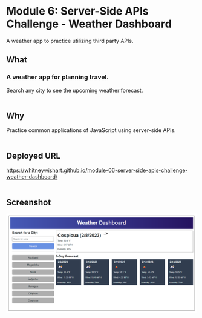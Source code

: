 # Module 6: Server-Side APIs Challenge - Weather Dashboard
A weather app to practice utilizing third party APIs.


## What
### A weather app for planning travel. 
Search any city to see the upcoming weather forecast.<br><br>


## Why
Practice common applications of JavaScript using server-side APIs.<br><br>


## Deployed URL
https://whitneywishart.github.io/module-06-server-side-apis-challenge-weather-dashboard/<br><br>


## Screenshot
<img src= ".\assets\screenshot.png" width="650">


